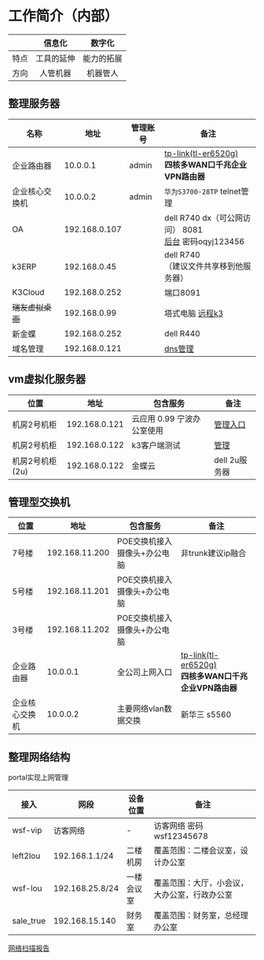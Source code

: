 # 工作简介（内部）






|      |   信息化   |   数字化   |
| ---- | :--------: | :--------: |
| 特点 | 工具的延伸 | 能力的拓展 |
| 方向 |  人管机器  |  机器管人  |


## 整理服务器



| 名称             | 地址          | 管理账号 | 备注                                                         |
| ---------------- | ------------- | -------- | ------------------------------------------------------------ |
| 企业路由器       | 10.0.0.1      | admin    | [tp-link(tl-er6520g)](http://10.0.0.1/)<br />**四核多WAN口千兆企业VPN路由器** |
| 企业核心交换机   | 10.0.0.2      | admin    | `华为S3700-28TP` telnet管理                                  |
| OA               | 192.168.0.107 |          | dell R740 dx（可公网访问） 8081<br />[后台](http://oa.ouqiyj.com:8081/ouqi/admin/main.jsp)  密码oqyj123456 |
| k3ERP            | 192.168.0.45  |          | dell R740  <br/>（建议文件共享移到他服务器）                 |
| K3Cloud          | 192.168.0.252 |          | 端口8091                                                     |
| ~~瑞友虚拟桌面~~ | 192.168.0.99  |          | 塔式电脑   [远程k3](http://erp.ouqiyj.com:8005)              |
| 新金蝶           | 192.168.0.252 |          | dell R440                                                    |
| 域名管理         | 192.168.0.121 |          | [dns管理](http://192.168.0.101:3300/login.html)              |

## vm虚拟化服务器

| 位置            | 地址          | 包含服务                   | 备注                                    |
| --------------- | ------------- | -------------------------- | --------------------------------------- |
| 机房2号机柜     | 192.168.0.121 | 云应用 0.99 宁波办公室使用 | [管理入口](https://192.168.0.121:9090/) |
| 机房2号机柜     | 192.168.0.122 | k3客户端测试               | [管理](https://192.168.0.122:9090/)     |
| 机房2号机柜(2u) | 192.168.0.122 | 金蝶云                     | dell 2u服务器                           |

## 管理型交换机

| 位置           | 地址           | 包含服务                     | 备注                                                         |
| -------------- | -------------- | ---------------------------- | ------------------------------------------------------------ |
| 7号楼          | 192.168.11.200 | POE交换机接入摄像头+办公电脑 | 非trunk建议ip融合                                            |
| 5号楼          | 192.168.11.201 | POE交换机接入摄像头+办公电脑 |                                                              |
| 3号楼          | 192.168.11.202 | POE交换机接入摄像头+办公电脑 |                                                              |
| 企业路由器     | 10.0.0.1       | 全公司上网入口               | [tp-link(tl-er6520g)](http://10.0.0.1/)<br />**四核多WAN口千兆企业VPN路由器** |
| 企业核心交换机 | 10.0.0.2       | 主要网络vlan数据交换         | 新华三 s5560                                                 |



## 整理网络结构

portal实现上网管理



| 接入      | 网段            | 设备位置   | 备注                                         |
| --------- | --------------- | ---------- | -------------------------------------------- |
| wsf-vip   | 访客网络        | -          | 访客网络 密码wsf12345678                     |
| left2lou  | 192.168.1.1/24  | 二楼机房   | 覆盖范围：二楼会议室，设计办公室             |
| wsf-lou   | 192.168.25.8/24 | 一楼会议室 | 覆盖范围：大厅，小会议，大办公室，行政办公室 |
| sale_true | 192.168.15.140  | 财务室     | 覆盖范围：财务室，总经理办公室               |

[网络扫描报告](./%E6%89%AB%E6%8F%8F%E7%BB%93%E6%9E%9C.htm)





